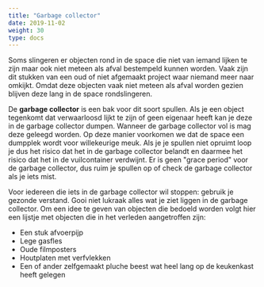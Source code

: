 ```yaml
---
title: "Garbage collector"
date: 2019-11-02
weight: 30
type: docs
---
```


Soms slingeren er objecten rond in de space die niet van iemand lijken te zijn maar ook niet meteen als afval bestempeld kunnen worden. Vaak zijn dit stukken van een oud of niet afgemaakt project waar niemand meer naar omkijkt. Omdat deze objecten vaak niet meteen als afval worden gezien blijven deze lang in de space rondslingeren.

De **garbage collector** is een bak voor dit soort spullen. Als je een object tegenkomt dat verwaarloosd lijkt te zijn of geen eigenaar heeft kan je deze in de garbage collector dumpen. Wanneer de garbage collector vol is mag deze geleegd worden. Op deze manier voorkomen we dat de space een dumpplek wordt voor willekeurige meuk. Als je je spullen niet opruimt loop je dus het risico dat het in de garbage collector belandt en daarmee het risico dat het in de vuilcontainer verdwijnt. Er is geen "grace period" voor de garbage collector, dus ruim je spullen op of check de garbage collector als je iets mist.

Voor iedereen die iets in de garbage collector wil stoppen: gebruik je gezonde verstand. Gooi niet lukraak alles wat je ziet liggen in de garbage collector. Om een idee te geven van objecten die bedoeld worden volgt hier een lijstje met objecten die in het verleden aangetroffen zijn:

* Een stuk afvoerpijp
* Lege gasfles
* Oude filmposters
* Houtplaten met verfvlekken
* Een of ander zelfgemaakt pluche beest wat heel lang op de keukenkast heeft gelegen
